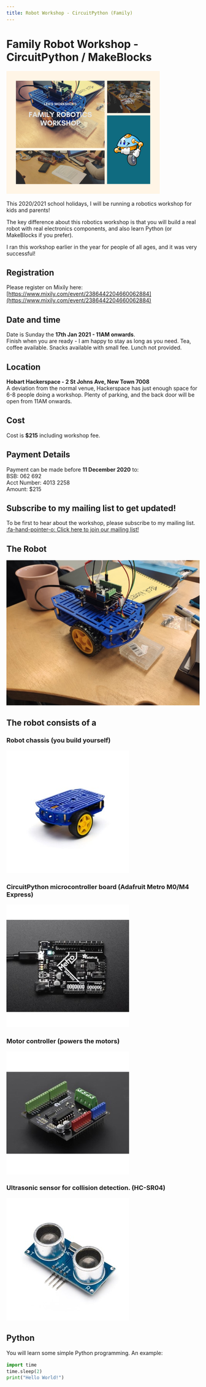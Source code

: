 ```yaml
---
title: Robot Workshop - CircuitPython (Family)
---
```


<script>
    var ml_webform_1753848 = ml_account('webforms', '1753848', 'a8z2u6', 'load');
    ml_webform_1753848('animation', 'fadeIn');
</script>
# Family Robot Workshop - CircuitPython / MakeBlocks
![](LeosWorkshops-small.png)  
  
This 2020/2021 school holidays, I will be running a robotics workshop for kids and parents!

The key difference about this robotics workshop is that you will build a real robot with real electronics components, and also learn Python (or MakeBlocks if you prefer).

I ran this workshop earlier in the year for people of all ages, and it was very successful!

## Registration
Please register on Mixily here: [https://www.mixily.com/event/2386442204660062884](https://www.mixily.com/event/2386442204660062884)

## Date and time
Date is Sunday the **17th Jan 2021 - 11AM onwards**.  
Finish when you are ready - I am happy to stay as long as you need.
Tea, coffee available. Snacks available with small fee. Lunch not provided.

## Location
**Hobart Hackerspace - 2 St Johns Ave, New Town 7008**  
A deviation from the normal venue, Hackerspace has just enough space for 6-8 people doing a workshop. Plenty of parking, and the back door will be open from 11AM onwards.

## Cost
Cost is **$215** including workshop fee.

## Payment Details
Payment can be made before **11 December 2020** to:  
BSB: 062 692  
Acct Number: 4013 2258  
Amount: $215  

## Subscribe to my mailing list to get updated!
To be first to hear about the workshop, please subscribe to my mailing list.
<a href="javascript:;" onclick="ml_webform_1753848('show')">:fa-hand-pointer-o: Click here to join our mailing list!</a>

## The Robot
![](participant_robot.jpg)

## The robot consists of a  
### Robot chassis (you build yourself)
![](robot_chassis_small.jpg)
### CircuitPython microcontroller board (Adafruit Metro M0/M4 Express)
![](metro_m0_express_small.jpg)
### Motor controller (powers the motors)
![](motor_shield_small.jpg)
### Ultrasonic sensor for collision detection. (HC-SR04)
![](ultrasonic_small.jpg)

## Python
You will learn some simple Python programming. An example:
```Python
import time
time.sleep(2)
print("Hello World!")
```